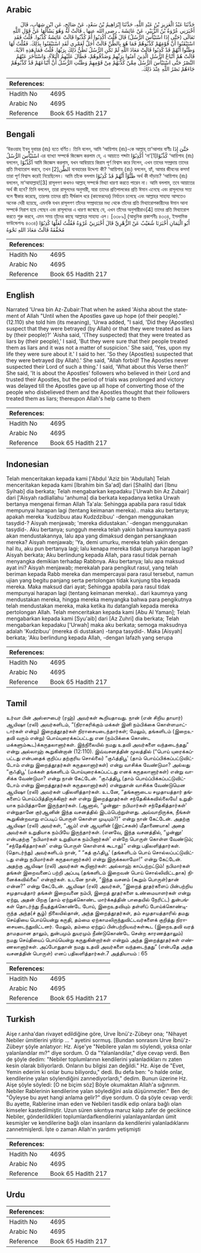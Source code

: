 ## Arabic


<div dir="rtl" lang="ar" style={{fontSize:'larger',backgroundColor:'#f8f9fa',padding:20}}>
حَدَّثَنَا عَبْدُ الْعَزِيزِ بْنُ عَبْدِ اللَّهِ، حَدَّثَنَا إِبْرَاهِيمُ بْنُ سَعْدٍ، عَنْ صَالِحٍ، عَنِ ابْنِ شِهَابٍ، قَالَ أَخْبَرَنِي عُرْوَةُ بْنُ الزُّبَيْرِ، عَنْ عَائِشَةَ ـ رضى الله عنها ـ قَالَتْ لَهُ وَهُوَ يَسْأَلُهَا عَنْ قَوْلِ اللَّهِ تَعَالَى ‏(‏حَتَّى إِذَا اسْتَيْأَسَ الرُّسُلُ‏)‏ قَالَ قُلْتُ أَكُذِبُوا أَمْ كُذِّبُوا قَالَتْ عَائِشَةُ كُذِّبُوا‏.‏ قُلْتُ فَقَدِ اسْتَيْقَنُوا أَنَّ قَوْمَهُمْ كَذَّبُوهُمْ فَمَا هُوَ بِالظَّنِّ قَالَتْ أَجَلْ لَعَمْرِي لَقَدِ اسْتَيْقَنُوا بِذَلِكَ‏.‏ فَقُلْتُ لَهَا وَظَنُّوا أَنَّهُمْ قَدْ كُذِبُوا قَالَتْ مَعَاذَ اللَّهِ لَمْ تَكُنِ الرُّسُلُ تَظُنُّ ذَلِكَ بِرَبِّهَا‏.‏ قُلْتُ فَمَا هَذِهِ الآيَةُ‏.‏ قَالَتْ هُمْ أَتْبَاعُ الرُّسُلِ الَّذِينَ آمَنُوا بِرَبِّهِمْ وَصَدَّقُوهُمْ، فَطَالَ عَلَيْهِمُ الْبَلاَءُ، وَاسْتَأْخَرَ عَنْهُمُ النَّصْرُ حَتَّى اسْتَيْأَسَ الرُّسُلُ مِمَّنْ كَذَّبَهُمْ مِنْ قَوْمِهِمْ وَظَنَّتِ الرُّسُلُ أَنَّ أَتْبَاعَهُمْ قَدْ كَذَّبُوهُمْ جَاءَهُمْ نَصْرُ اللَّهِ عِنْدَ ذَلِكَ‏.‏
</div>
<div style={{backgroundColor:'#f8f9fa',padding:20, marginBottom: 10}}><table> <thead> <tr> <th>References:</th> <th></th> </tr> </thead> <tbody><tr><td>Hadith No</td><td>4695</td></tr><tr><td>Arabic No</td><td>4695</td></tr><tr><td>Reference</td><td>Book 65 Hadith 217</td></tr></tbody></table></div>

## Bengali


<div dir="ltr" lang="bn" style={{fontSize:'larger',backgroundColor:'#f8f9fa',padding:20}}>
‘উরওয়াহ ইবনু যুবায়র (রাঃ) হতে বর্ণিত। তিনি বলেন, আমি ‘আয়িশাহ (রাঃ)-কে আল্লাহ্ তা‘আলার বাণীঃ حَتَّىٓ إِذَا اسْتَيْأَسَ الرُّسُلُ এর ব্যাখ্যা সম্পর্কে জিজ্ঞেস করলাম যে, এ আয়াতে শব্দটা أَكُذِبُوْا ‘না’[1]كُذِّبُوْا ‘আয়িশাহ (রাঃ) বললেন, اَكُذِّبُوْا আমি জিজ্ঞেস করলাম, যখন আম্বিয়ায়ে কিরাম পূর্ণ বিশ্বাস করে নিলেন, এখন তাদের সম্প্রদায় তাদের প্রতি মিথ্যারোপ করবে, তখন الظَّن[2] ব্যবহারের উদ্দেশ্য কী? ‘আয়িশাহ (রাঃ) বললেন, হ্যাঁ, আমার জীবনের কসম! তারা পূর্ণ বিশ্বাস করেই নিয়েছিলেন। আমি তাঁকে বললাম ظَنُّوْآ أَنَّهُمْ قَدْ كُذِبُوْا অর্থ কী দাঁড়ায়? ‘আয়িশাহ (রাঃ) বললেন, মা‘আযাল্লাহ![3] রাসূলগণ কখনও আল্লাহ্ সম্পর্কে মিথ্যা ধারণা করতে পারেন না। আমি বললাম, তবে আয়াতের অর্থ কী হবে? তিনি বললেন, তারা রাসূলদের অনুসারী, যারা তাদের প্রতিপালকের প্রতি ঈমান এনেছে এবং রাসূলদের সত্য বলে স্বীকার করেছে, তারপর তাদের প্রতি দীর্ঘকাল ধরে (কাফেরদের) নির্যাতন চলেছে এবং আল্লাহর সাহায্য আসতেও অনেক দেরী হয়েছে, এমনকি যখন রাসূলগণ তাঁদের সম্প্রদায়ের মধ্য থেকে তাঁদের প্রতি মিথ্যারোপকারীদের ঈমান আনা সম্পর্কে নিরাশ হয়ে গেছেন এবং রাসূলদের এ ধারণা জন্মেছে যে, এখন তাঁদের অনুসারীরাও[4] তাদের প্রতি মিথ্যারোপ করতে শুরু করবে, এমন সময় তাঁদের কাছে আল্লাহর সাহায্য এল। [৩৩৮৯] (আধুনিক প্রকাশনীঃ ৪৩৩৪, ইসলামিক ফাউন্ডেশনঃ ৪৩৩৪) أَبُو الْيَمَانِ أَخْبَرَنَا شُعَيْبٌ عَنْ الزُّهْرِيِّ قَالَ أَخْبَرَنِيْ عُرْوَةُ فَقُلْتُ لَعَلَّهَا كُذِبُوْا مُخَفَّفَةً قَالَتْ مَعَاذَ اللهِ نَحْوَهُ
</div>
<div style={{backgroundColor:'#f8f9fa',padding:20, marginBottom: 10}}><table> <thead> <tr> <th>References:</th> <th></th> </tr> </thead> <tbody><tr><td>Hadith No</td><td>4695</td></tr><tr><td>Arabic No</td><td>4695</td></tr><tr><td>Reference</td><td>Book 65 Hadith 217</td></tr></tbody></table></div>

## English


<div dir="ltr" lang="en" style={{fontSize:'larger',backgroundColor:'#f8f9fa',padding:20}}>
Narrated 'Urwa bin Az-Zubair:That when he asked 'Aisha about the statement of Allah "Until when the Apostles gave up hope (of their people)." (12.110) she told him (its meaning), 'Urwa added, "I said, 'Did they (Apostles) suspect that they were betrayed (by Allah) or that they were treated as liars by (their people)?' 'Aisha said, '(They suspected) that they were treated as liars by (their people),' I said, 'But they were sure that their people treated them as liars and it was not a matter of suspicion.' She said, 'Yes, upon my life they were sure about it.' I said to her. 'So they (Apostles) suspected that they were betrayed (by Allah).' She said, "Allah forbid! The Apostles never suspected their Lord of such a thing.' I said, 'What about this Verse then?' She said, 'It is about the Apostles' followers who believed in their Lord and trusted their Apostles, but the period of trials was prolonged and victory was delayed till the Apostles gave up all hope of converting those of the people who disbelieved them and the Apostles thought that their followers treated them as liars; thereupon Allah's help came to them
</div>
<div style={{backgroundColor:'#f8f9fa',padding:20, marginBottom: 10}}><table> <thead> <tr> <th>References:</th> <th></th> </tr> </thead> <tbody><tr><td>Hadith No</td><td>4695</td></tr><tr><td>Arabic No</td><td>4695</td></tr><tr><td>Reference</td><td>Book 65 Hadith 217</td></tr></tbody></table></div>

## Indonesian


<div dir="ltr" lang="id" style={{fontSize:'larger',backgroundColor:'#f8f9fa',padding:20}}>
Telah menceritakan kepada kami ['Abdul 'Aziz bin 'Abdullah] Telah menceritakan kepada kami [Ibrahim bin Sa'ad] dari [Shalih] dari [Ibnu Syihab] dia berkata; Telah mengabarkan kepadaku ['Urwah bin Az Zubair] dari ['Aisyah radliallahu 'anhuma] dia berkata kepadanya ketika Urwah bertanya mengenai firman Allah Ta'ala: Sehingga apabila para rasul tidak mempunyai harapan lagi (tentang keimanan mereka).. maka aku bertanya; apakah mereka 'kudzibuu atau Kudzdzibuu' -dengan menggunakan tasydid-? Aisyah menjawab; 'mereka didustakan.' -dengan menggunakan tasydid-. Aku bertanya; sungguh mereka telah yakin bahwa kaumnya pasti akan mendustakannya, lalu apa yang dimaksud dengan persangkaan mereka? Aisyah menjawab; 'Ya, demi umurku, mereka telah yakin dengan hal itu, aku pun bertanya lagi; lalu kenapa mereka tidak punya harapan lagi? Aisyah berkata; Aku berlindung kepada Allah, para rasul tidak pernah menyangka demikian terhadap Rabbnya. Aku bertanya; lalu apa maksud ayat ini? Aisyah menjawab; merekalah para pengikut rasul, yang telah beriman kepada Rabb mereka dan mempercayai para rasul tersebut, namun ujian yang begitu panjang serta pertolongan tidak kunjung tiba kepada mereka. Maka maksud dari ayat; Sehingga apabila para rasul tidak mempunyai harapan lagi (tentang keimanan mereka).. dari kaumnya yang mendustakan mereka, hingga mereka menyangka bahwa para pengikutnya telah mendustakan mereka, maka ketika itu datanglah kepada mereka pertolongan Allah. Telah menceritakan kepada kami [Abu Al Yaman]; Telah mengabarkan kepada kami [Syu'aib] dari [Az Zuhri] dia berkata; Telah mengabarkan kepadaku ['Urwah] maka aku berkata; semoga maksudnya adalah 'Kudzibuu' (mereka di dustakan) -tanpa tasydid-. Maka [Aisyah] berkata; 'Aku berlindung kepada Allah, -dengan lafazh yang serupa
</div>
<div style={{backgroundColor:'#f8f9fa',padding:20, marginBottom: 10}}><table> <thead> <tr> <th>References:</th> <th></th> </tr> </thead> <tbody><tr><td>Hadith No</td><td>4695</td></tr><tr><td>Arabic No</td><td>4695</td></tr><tr><td>Reference</td><td>Book 65 Hadith 217</td></tr></tbody></table></div>

## Tamil


<div dir="ltr" lang="ta" style={{fontSize:'larger',backgroundColor:'#f8f9fa',padding:20}}>
உர்வா பின் அஸ்ஸுபைர் (ரஹ்) அவர்கள் கூறியதாவது. நான் (என் சிறிய தாயார்) ஆயிஷா (ரலி) அவர்களிடம், “(நிராகரிக்கும் மக்கள் இனி நம்பிக்கை கொள்ளமாட்டார்கள் என்று) இறைத்தூதர்கள் நிராசையடைந்தார்கள்; மேலும், தங்களிடம் (இறைஉதவி வரும் என்று) பொய்யுரைக்கப்பட்டது என (நம்பிக்கை கொண்ட மக்களும்கூட)க்கருதலானார்கள். இந்நிலையில் நமது உதவி அவர்களை வந்தடைந்தது” என்று அல்லாஹ் கூறுகின்றான் (12:110). இவ்வசனத்தின் மூலத்தில் (“பொய் யுரைக்கப்பட்டது என்பதைக் குறிப்ப தற்குரிய சொல்லை) “குஃத்திபூ' (தாம் பொய்ப்பிக்கப்பட்டுவிட்டோம் என்று இறைத்தூதர்கள் கருதலானார்கள்) என்று வாசிக்க வேண்டுமா? அல்லது “குஃதிபூ' (மக்கள் தங்களிடம் பொய்யுரைக்கப்பட்டது எனக் கருதலானார்கள்) என்று வாசிக்க வேண்டுமா? என்று நான் கேட்டேன். “குஃத்திபூ (தாம் பொய்ப்பிக்கப்பட்டுவிட்டோம் என்று இறைத்தூதர்கள் கருதலானார்கள்) என்றுதான் வாசிக்க வேண்டுமென ஆயிஷா (ரலி) அவர்கள் பதிலளித்தார்கள். உடனே, “தங்களுடைய சமுதாயத்தார் தங்களைப் பொய்ப்பித்திருக்கிறார் கள் என்று இறைத்தூதர்கள் சந்தேகிக்கவில்லையே! உறுதியாக நம்பித்தானே இருந்தார்கள். (ஆனால், “ழன்னூ- நபிமார்கள் சந்தேகித்தார்கள்' என்றுதானே குர்ஆனின் இந்த வசனத்தில் இடம்பெற்றுள்ளது. அவ்வாறிருக்க, நீங்கள் கூறுகின்றவாறு எப்படிப் பொருள் கொள்ள முடியும்?)” என்று நான் கேட்டேன். அதற்கு ஆயிஷா (ரலி) அவர்கள், “ஆம்! என் ஆயுளின் (இரட்சகன்) மீதாணையாக! அதை அவர்கள் உறுதியாக நம்பியே இருந்தார்கள். (எனவே, இந்த வசனத்தில், “ழன்னூ' என்பதற்கு “நபிமார்கள் உறுதியாக நம்பினார்கள்' என்றே பொருள் கொள்ள வேண்டும்; “சந்தேகித்தார்கள்' என்று பொருள் கொள்ளக் கூடாது)” என்று பதிலளித்தார்கள். (தொடர்ந்து) அவர்களிடம் நான், “ “கத் குஃதிபூ' (தங்களிடம் பொய் சொல்லப்பட்டுவிட்டது என்று நபிமார்கள் கருதலானார்கள்) என்று இருக்கலாமோ!” என்று கேட்டேன். அதற்கு ஆயிஷா (ரலி) அவர்கள் கூறினார்கள்: அல்லாஹ் காப்பற்றட்டும்! நபிமார்கள் தங்கள் இறைவனைப் பற்றி அப்படி (தங்களிடம் இறைவன் பொய் சொல்லிவிட்டதாக) நினைக்கவில்லை” என்றார்கள். உடனே நான், “இந்த வசனம் (கூறும் பொருள்)தான் என்ன?” என்று கேட்டேன். ஆயிஷா (ரலி) அவர்கள், “இறைத் தூதர்களைப் பின்பற்றிய சமுதாயத்தார் தங்கள் இறைவனை நம்பி, இறைத் தூதர்களை உண்மையாளர்கள் என்று ஏற்று, அதன் பிறகு (தாம் ஏற்றுக்கொண்ட மார்க்கத்தின் பாதையில் நேரிட்ட) துன்பங்கள் தொடர்ந்து நீடித்துக்கொண்டே போய், இறைஉதவியும் தள்ளிப் போய்க்கொண்டிருந்த அந்த(ச் சூழ்) நிலையில்தான், அந்த இறைத்தூதர்கள், தம் சமுதாயத்தாரில் தமது செய்தியை பொய்யென்று கருதி, தம்மை ஏற்காமலிருந்துவிட்டவர்களைக் குறித்து நிராசையடைந்துவிட்டனர். மேலும், தம்மை ஏற்றுப் பின்பற்றியவர்கள்கூட (இறைஉதவி வரத் தாமதமான தாலும், துன்பமும் துயரமும் நீண்டுகொண்டே சென்ற காரணத்தாலும்) நமது செய்தியைப் பொய்யென்று கருதுகின்றார்கள் என்றும் அந்த இறைத்தூதர்கள் எண்ணலானார்கள். அப்போதுதான் நமது உதவி அவர்களை வந்தடைந்தது” (என்பதே அந்த வசனத்தின் பொருள்) எனப் பதிலளித்தார்கள்.7 அத்தியாயம் : 65
</div>
<div style={{backgroundColor:'#f8f9fa',padding:20, marginBottom: 10}}><table> <thead> <tr> <th>References:</th> <th></th> </tr> </thead> <tbody><tr><td>Hadith No</td><td>4695</td></tr><tr><td>Arabic No</td><td>4695</td></tr><tr><td>Reference</td><td>Book 65 Hadith 217</td></tr></tbody></table></div>

## Turkish


<div dir="ltr" lang="tr" style={{fontSize:'larger',backgroundColor:'#f8f9fa',padding:20}}>
Aişe r.anha'dan rivayet edildiğine göre, Urve İbnü'z-Zübeyr ona; "Nihayet Nebiler ümitlerini yitirip ... " ayetini sormuş. [Bundan sonrasını Urve İbnü'z-Zübeyr şöyle anlatıyor: Hz. Aişe'ye "Nebilere yalan mı söylendi, yoksa onlar yalanlandılar mı?" diye sordum. O da "Yalanlandılar," diye cevap verdi. Ben de şöyle dedim: "Nebiler toplumlarının kendilerini yalanladıkları nı zaten kesin olarak biliyorlardı. Onların bu bilgisi zan değildi." Hz. Aişe de "Evet, Yemin ederim ki onlar bunu biliyordu," dedi. Bu defa ben: "o halde onlar, kendilerine yalan söylendiğini zannediyorlardı," dedim. Bunun üzerine Hz. Aişe şöyle söyledi: [O ne biçim söz] Böyle okumaktan Allah'a sığınırım. Nebiler Rablerinin kendilerine yalan söylediğini asla düşünmezler." Ben de; "Öyleyse bu ayet hangi anlama gelir?" diye sordum. O da şöyle cevap verdi: Bu ayette, Rablerine iman eden ve Nebileri tasdik edip onlara bağlı olan kimseler kastedilmiştir. Uzun süren sıkıntıya maruz kalıp zafer de gecikince Nebiler, gönderildikleri toplumlardaıfkendilerini yalanlayanlardan ümit kesmişler ve kendilerine bağlı olan insanların da kendilerini yalanladıklarını zannetmişlerdi. İşte o zaman Allah'ın yardımı yetişmişti
</div>
<div style={{backgroundColor:'#f8f9fa',padding:20, marginBottom: 10}}><table> <thead> <tr> <th>References:</th> <th></th> </tr> </thead> <tbody><tr><td>Hadith No</td><td>4695</td></tr><tr><td>Arabic No</td><td>4695</td></tr><tr><td>Reference</td><td>Book 65 Hadith 217</td></tr></tbody></table></div>

## Urdu


<div dir="rtl" lang="ur" style={{fontSize:'larger',backgroundColor:'#f8f9fa',padding:20}}>

</div>
<div style={{backgroundColor:'#f8f9fa',padding:20, marginBottom: 10}}><table> <thead> <tr> <th>References:</th> <th></th> </tr> </thead> <tbody><tr><td>Hadith No</td><td>4695</td></tr><tr><td>Arabic No</td><td>4695</td></tr><tr><td>Reference</td><td>Book 65 Hadith 217</td></tr></tbody></table></div>